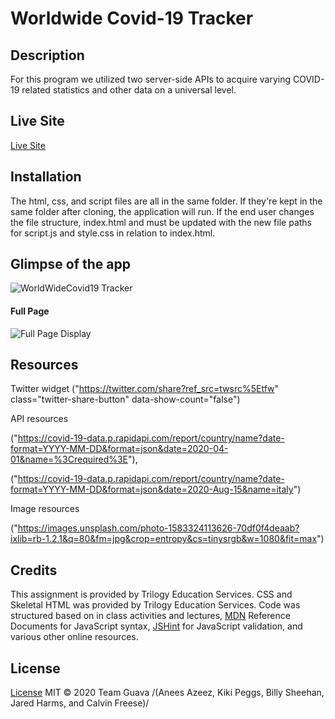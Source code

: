 # Worldwide Covid-19 Tracker

## Description
For this program we utilized two server-side APIs to acquire varying COVID-19 related statistics and other data on a universal level. 
 
## Live Site
[Live Site](https://afazeez82.github.io/worldwidecovid19-githubio.com/)

## Installation
The html, css, and script files are all in the same folder. If they're kept in the same folder after cloning, the application will run. If the end user changes the file structure, index.html and  must be updated with the new file paths for script.js and style.css in relation to index.html.


## Glimpse of the app
![WorldWideCovid19 Tracker](./assets/WorldwideCOVID-19.gif)


#### Full Page
 ![Full Page Display](./Assets/fullpage.png)



## Resources
Twitter widget
("https://twitter.com/share?ref_src=twsrc%5Etfw" class="twitter-share-button" data-show-count="false")

API resources

("https://covid-19-data.p.rapidapi.com/report/country/name?date-format=YYYY-MM-DD&format=json&date=2020-04-01&name=%3Crequired%3E"),

("https://covid-19-data.p.rapidapi.com/report/country/name?date-format=YYYY-MM-DD&format=json&date=2020-Aug-15&name=italy")
        
Image resources

("https://images.unsplash.com/photo-1583324113626-70df0f4deaab?ixlib=rb-1.2.1&q=80&fm=jpg&crop=entropy&cs=tinysrgb&w=1080&fit=max")

## Credits
This assignment is provided by Trilogy Education Services. CSS and Skeletal HTML was provided by Trilogy Education Services. Code was structured based on in class activities and lectures, [MDN](https://developer.mozilla.org/en-US/) Reference Documents for JavaScript syntax, [JSHint](https://jshint.com/) for JavaScript validation, and various other online resources.

## License

[License](./LICENSE.txt)
MIT &copy; 2020 Team Guava /(Anees Azeez, Kiki Peggs, Billy Sheehan, Jared Harms, and Calvin Freese)/
